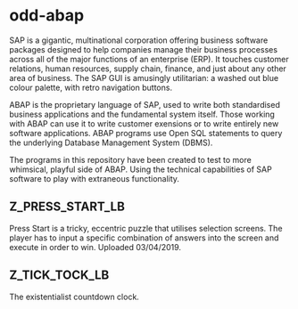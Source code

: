 # odd-abap

SAP is a gigantic, multinational corporation offering business software packages designed to help companies manage their business processes across all of the major functions of an enterprise (ERP). It touches customer relations, human resources, supply chain, finance, and just about any other area of business. The SAP GUI is amusingly utilitarian: a washed out blue colour palette, with retro navigation buttons.

ABAP is the proprietary language of SAP, used to write both standardised business applications and the fundamental system itself. Those working with ABAP can use it to write customer exensions or to write entirely new software applications. ABAP programs use Open SQL statements to query the underlying Database Management System (DBMS).

The programs in this repository have been created to test to more whimsical, playful side of ABAP. Using the technical capabilities of SAP software to play with extraneous functionality.

## Z_PRESS_START_LB

Press Start is a tricky, eccentric puzzle that utilises selection screens. The player has to input a specific combination of answers into the screen and execute in order to win. Uploaded 03/04/2019.

## Z_TICK_TOCK_LB

The existentialist countdown clock.
